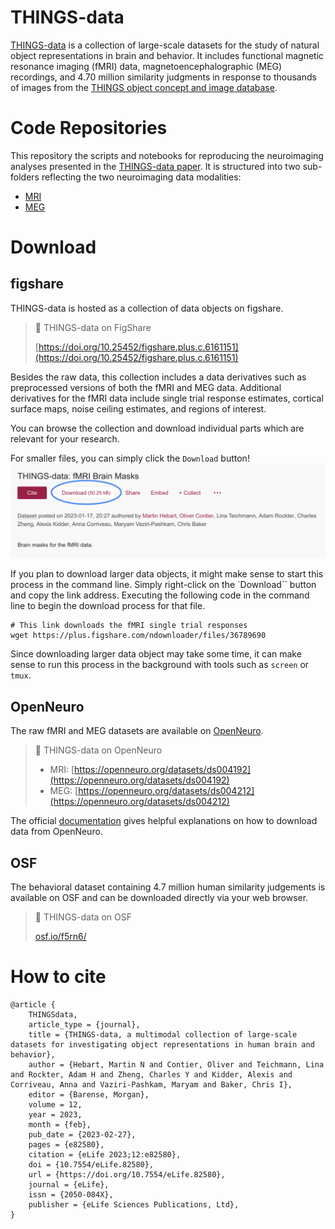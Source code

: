 # THINGS-data

[THINGS-data](https://elifesciences.org/articles/82580) is a collection of large-scale datasets for the study of natural object representations in brain and behavior. It includes functional magnetic resonance imaging (fMRI) data, magnetoencephalographic (MEG) recordings, and 4.70 million similarity judgments in response to thousands of images from the [THINGS object concept and image database](https://doi.org/10.1371/journal.pone.0223792).

# Code Repositories

This repository the scripts and notebooks for reproducing the neuroimaging analyses presented in the [THINGS-data paper](https://elifesciences.org/articles/82580). It is structured into two sub-folders reflecting the two neuroimaging data modalities: 
- [MRI](MRI)
- [MEG](MEG)


# Download

## figshare

THINGS-data is hosted as a collection of data objects on figshare. 

> 🔗 THINGS-data on FigShare
> 
> [https://doi.org/10.25452/figshare.plus.c.6161151](https://doi.org/10.25452/figshare.plus.c.6161151)

Besides the raw data, this collection includes a data derivatives such as preprocessed versions of both the fMRI and MEG data. Additional derivatives for the fMRI data include single trial response estimates, cortical surface maps, noise ceiling estimates, and regions of interest.

You can browse the collection and download individual parts which are relevant for your research.

For smaller files, you can simply click the `Download` button!
![](assets/download_button.png)

If you plan to download larger data objects, it might make sense to start this process in the command line. Simply right-click on the `Download`` button and copy the link address. Executing the following code in the command line to begin the download process for that file. 
```
# This link downloads the fMRI single trial responses
wget https://plus.figshare.com/ndownloader/files/36789690
```
Since downloading larger data object may take some time, it can make sense to run this process in the background with tools such as `screen` or `tmux`.


## OpenNeuro

The raw fMRI and MEG datasets are available on [OpenNeuro](https://openneuro.org). 

> 🔗 THINGS-data on OpenNeuro
> 
> - MRI: [https://openneuro.org/datasets/ds004192](https://openneuro.org/datasets/ds004192)
> - MEG: [https://openneuro.org/datasets/ds004212](https://openneuro.org/datasets/ds004212)

The official [documentation](https://docs.openneuro.org/user-guide) gives helpful explanations on how to download data from OpenNeuro.


## OSF

The behavioral dataset containing 4.7 million human similarity judgements is available on OSF and can be downloaded directly via your web browser.

> 🔗 THINGS-data on OSF
> 
> [osf.io/f5rn6/](https://osf.io/f5rn6/)


# How to cite
```
@article {
	THINGSdata,
	article_type = {journal},
	title = {THINGS-data, a multimodal collection of large-scale datasets for investigating object representations in human brain and behavior},
	author = {Hebart, Martin N and Contier, Oliver and Teichmann, Lina and Rockter, Adam H and Zheng, Charles Y and Kidder, Alexis and Corriveau, Anna and Vaziri-Pashkam, Maryam and Baker, Chris I},
	editor = {Barense, Morgan},
	volume = 12,
	year = 2023,
	month = {feb},
	pub_date = {2023-02-27},
	pages = {e82580},
	citation = {eLife 2023;12:e82580},
	doi = {10.7554/eLife.82580},
	url = {https://doi.org/10.7554/eLife.82580},
	journal = {eLife},
	issn = {2050-084X},
	publisher = {eLife Sciences Publications, Ltd},
}
```